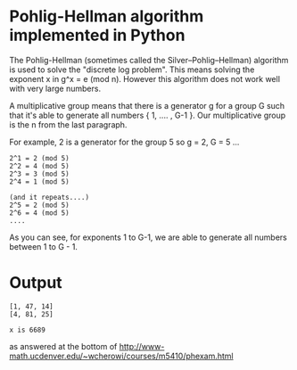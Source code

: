 Pohlig-Hellman algorithm implemented in Python
======

The Pohlig-Hellman (sometimes called the Silver–Pohlig–Hellman) algorithm is used to solve the "discrete log problem". This means solving the exponent x in g^x = e (mod n). However this algorithm does not work well with very large numbers.

A multiplicative group means that there is a generator g for a group G such that it's able to generate all numbers { 1, .... , G-1 }. Our multiplicative group is the n from the last paragraph.

For example, 2 is a generator for the group 5 so g = 2, G = 5 ...<br>
```
2^1 = 2 (mod 5)
2^2 = 4 (mod 5)
2^3 = 3 (mod 5)
2^4 = 1 (mod 5)

(and it repeats....)
2^5 = 2 (mod 5)
2^6 = 4 (mod 5)
....
```

As you can see, for exponents 1 to G-1, we are able to generate all numbers between 1 to G - 1.

# Output

```
[1, 47, 14]
[4, 81, 25]

x is 6689
```

as answered at the bottom of <a href ="http://www-math.ucdenver.edu/~wcherowi/courses/m5410/phexam.html"> http://www-math.ucdenver.edu/~wcherowi/courses/m5410/phexam.html</a>
